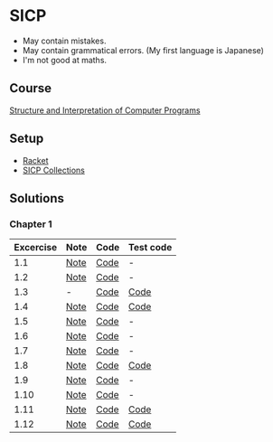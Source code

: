 # SICP

* May contain mistakes.
* May contain grammatical errors. (My first language is Japanese)
* I'm not good at maths.
## Course
[Structure and Interpretation of Computer Programs](https://ocw.mit.edu/courses/6-001-structure-and-interpretation-of-computer-programs-spring-2005/)
## Setup
- [Racket](https://racket-lang.org/)
- [SICP Collections](https://docs.racket-lang.org/sicp-manual/index.html)
## Solutions
### Chapter 1

| Excercise | Note                         | Code                          | Test code                           |
| --------- | ---------------------------- | ----------------------------- | ----------------------------------- |
| 1.1       | [Note](Chapter1/doc/1.01.md) | [Code](Chapter1/src/1.01.scm) | -                                   |
| 1.2       | [Note](Chapter1/doc/1.02.md) | [Code](Chapter1/src/1.02.scm) | -                                   |
| 1.3       | -                            | [Code](Chapter1/src/1.03.scm) | [Code](Chapter1/test/test_1.03.scm) |
| 1.4       | [Note](Chapter1/doc/1.04.md) | [Code](Chapter1/src/1.04.scm) | [Code](Chapter1/test/test_1.04.scm) |
| 1.5       | [Note](Chapter1/doc/1.05.md) | [Code](Chapter1/src/1.05.scm) | -                                   |
| 1.6       | [Note](Chapter1/doc/1.06.md) | [Code](Chapter1/src/1.06.scm) | -                                   |
| 1.7       | [Note](Chapter1/doc/1.07.md) | [Code](Chapter1/src/1.07.scm) | -                                   |
| 1.8       | [Note](Chapter1/doc/1.08.md) | [Code](Chapter1/src/1.08.scm) | [Code](Chapter1/test/test_1.08.scm) |
| 1.9       | [Note](Chapter1/doc/1.09.md) | [Code](Chapter1/src/1.09.scm) | -                                   |
| 1.10      | [Note](Chapter1/doc/1.10.md) | [Code](Chapter1/src/1.10.scm) | -                                   |
| 1.11      | [Note](Chapter1/doc/1.11.md) | [Code](Chapter1/src/1.11.scm) | [Code](Chapter1/test/test_1.11.scm) |
| 1.12      | [Note](Chapter1/doc/1.12.md) | [Code](Chapter1/src/1.12.scm) | [Code](Chapter1/test/test_1.12.scm) |
